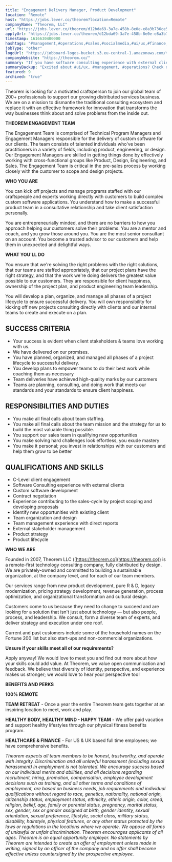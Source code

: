 ```yaml
---
title: "Engagement Delivery Manager, Product Development"
location: "Remote"
host: "https://jobs.lever.co/theorem?location=Remote"
companyName: "Theorem, LLC"
url: "https://jobs.lever.co/theorem/d12bda69-3a7e-458b-8e0e-e8a3b736ce56"
applyUrl: "https://jobs.lever.co/theorem/d12bda69-3a7e-458b-8e0e-e8a3b736ce56/apply"
timestamp: 1616630400000
hashtags: "#management,#operations,#sales,#socialmedia,#ui/ux,#finance,#optimization"
jobType: "other"
logoUrl: "https://jobboard-logos-bucket.s3.eu-central-1.amazonaws.com/theorem-llc"
companyWebsite: "https://theorem.co/"
summary: "If you have software consulting experience with external clients, Theorem is looking for someone with your knowledge."
summaryBackup: "Excited about #ui/ux, #management, #operations? Check out this job post!"
featured: 9
archived: "true"
---
```


Theorem is looking for a motivated craftsperson to join our global team of 200+ professionals to support our growing distributed services business. We are on a mission to dismantle the traditional consulting ecosystem and replace it with an effective framework for innovation that transforms the way businesses think about and solve problems from the inside out.

**THEOREM ENGAGEMENT TEAM**

The Engagement Team is comprised of Technical Program Managers and Engagement Managers responsible for the delivery of custom software for our clients. The team consists of talented individuals who've been practitioners in a variety of fields, including product, engineering, or design. Our Engagement Managers are skilled in getting things done by effectively working with cross-functional groups like Product, Design, Engineering, and Sales. The Engagement Team is critical in the pre-sales process by working closely with the customer to scope and design projects.

**WHO YOU ARE** 

You can kick off projects and manage programs staffed with our craftspeople and experts working directly with customers to build complex custom software applications. You understand how to make a successful product team in a consultative relationship and take client satisfaction personally.

You are entrepreneurially minded, and there are no barriers to how you approach helping our customers solve their problems. You are a mentor and coach, and you grow those around you. You are the most senior consultant on an account. You become a trusted advisor to our customers and help them in unexpected and delightful ways.

**WHAT YOU'LL DO**

You ensure that we're solving the right problems with the right solutions, that our teams are staffed appropriately, that our project plans have the right strategy, and that the work we're doing delivers the greatest value possible to our customers. They are responsible for client happiness, ownership of the project plan, and product engineering team leadership.

You will develop a plan, organize, and manage all phases of a project lifecycle to ensure successful delivery. You will own responsibility for kicking off new projects consulting directly with clients and our internal teams to create and execute on a plan.

## SUCCESS CRITERIA

*   Your success is evident when client stakeholders & teams love working with us.
*   We have delivered on our promises.
*   You have planned, organized, and managed all phases of a project lifecycle to successful delivery.
*   You develop plans to empower teams to do their best work while coaching them as necessary
*   Team deliveries have achieved high-quality marks by our customers
*   Teams are planning, consulting, and doing work that meets our standards and your standards to ensure client happiness.

## RESPONSIBILITIES AND DUTIES

*   You make all final calls about team staffing.
*   You make all final calls about the team mission and the strategy for us to build the most valuable thing possible.
*   You support our sales team in qualifying new opportunities
*   You make solving hard challenges look effortless, you exude mastery
*   You make it personal; you invest in relationships with our customers and help them grow to be better

## QUALIFICATIONS AND SKILLS

*   C-Level client engagement
*   Software Consulting experience with external clients
*   Custom software development
*   Contract negotiation
*   Experience contributing to the sales-cycle by project scoping and developing proposals
*   Identify new opportunities with existing client
*   Team organization and design
*   Team management experience with direct reports
*   External stakeholder management
*   Product strategy
*   Product lifecycle

**WHO WE ARE**

Founded in 2007, Theorem LLC ([https://theorem.co](https://theorem.co)) is a remote-first technology consulting company, fully distributed by design. We are privately-owned and committed to building a sustainable organization, at the company level, and for each of our team members.

Our services range from new product development, pure R & D, legacy modernization, pricing strategy development, revenue generation, process optimization, and organizational transformation and cultural design.

Customers come to us because they need to change to succeed and are looking for a solution that isn't just about technology — but also people, process, and leadership. We consult, form a diverse team of experts, and deliver strategy and execution under one roof.

Current and past customers include some of the household names on the Fortune 200 list but also start-ups and non-commercial organizations.

**Unsure if your skills meet all of our requirements?**

Apply anyway! We would love to meet you and find out more about how your skills could add value. At Theorem, we value open communication and feedback. We believe that diversity of identity, perspective, and experience makes us stronger; we would love to hear your perspective too!

**BENEFITS AND PERKS**

**100% REMOTE**

**TEAM RETREAT** - Once a year the entire Theorem team gets together at an inspiring location to meet, work and play.

**HEALTHY BODY, HEALTHY MIND - HAPPY TEAM** - We offer paid vacation and support healthy lifestyles through our physical fitness benefits program.

**HEALTHCARE & FINANCE** \- For US & UK based full time employees; we have comprehensive benefits.

_Theorem expects all team members to be honest, trustworthy, and operate with integrity. Discrimination and all unlawful harassment (including sexual harassment) in employment is not tolerated. We encourage success based on our individual merits and abilities, and all decisions regarding recruitment, hiring, promotion, compensation, employee development decisions such as training, and all other terms and conditions of employment, are based on business needs, job requirements and individual qualifications without regard to race, genetics, nationality, national origin, citizenship status, employment status, ethnicity, ethnic origin, color, creed, religion, belief, age, family or parental status, pregnancy, marital status, sex, gender, sex or gender assigned at birth, gender identity, sexual orientation, sexual preference, lifestyle, social class, military status, disability, hairstyle, physical features, or any other status protected by the laws or regulations in the locations where we operate. We oppose all forms of unlawful or unfair discrimination. Theorem encourages applicants of all ages. Theorem is an equal opportunity employer. No statements by Theorem are intended to create an offer of employment unless made in writing, signed by an officer of the company and no offer shall become effective unless countersigned by the prospective employee._
